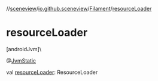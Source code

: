 //[sceneview](../../../index.md)/[io.github.sceneview](../index.md)/[Filament](index.md)/[resourceLoader](resource-loader.md)

# resourceLoader

[androidJvm]\

@[JvmStatic](https://kotlinlang.org/api/latest/jvm/stdlib/kotlin.jvm/-jvm-static/index.html)

val [resourceLoader](resource-loader.md): ResourceLoader
